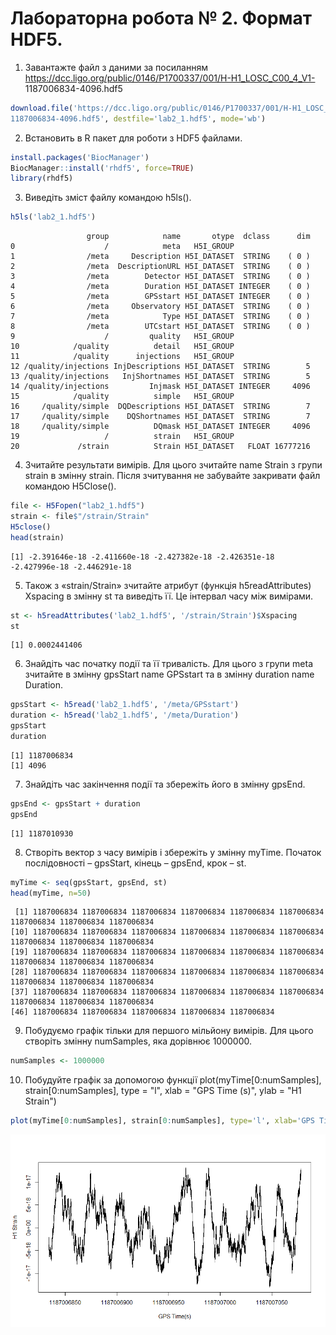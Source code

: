 Лабораторна робота № 2. Формат HDF5.
================

1. Завантажте файл з даними за посиланням
https://dcc.ligo.org/public/0146/P1700337/001/H-H1_LOSC_C00_4_V1-
1187006834-4096.hdf5
```r
download.file('https://dcc.ligo.org/public/0146/P1700337/001/H-H1_LOSC_C00_4_V1-
1187006834-4096.hdf5', destfile='lab2_1.hdf5', mode='wb')
```

2. Встановить в R пакет для роботи з HDF5 файлами.
```r
install.packages('BiocManager')
BiocManager::install('rhdf5', force=TRUE)
library(rhdf5)
```

3. Виведіть зміст файлу командою h5ls().

```r
h5ls('lab2_1.hdf5')
```
```
                 group            name       otype  dclass      dim
0                    /            meta   H5I_GROUP                 
1                /meta     Description H5I_DATASET  STRING    ( 0 )
2                /meta  DescriptionURL H5I_DATASET  STRING    ( 0 )
3                /meta        Detector H5I_DATASET  STRING    ( 0 )
4                /meta        Duration H5I_DATASET INTEGER    ( 0 )
5                /meta        GPSstart H5I_DATASET INTEGER    ( 0 )
6                /meta     Observatory H5I_DATASET  STRING    ( 0 )
7                /meta            Type H5I_DATASET  STRING    ( 0 )
8                /meta        UTCstart H5I_DATASET  STRING    ( 0 )
9                    /         quality   H5I_GROUP                 
10            /quality          detail   H5I_GROUP                 
11            /quality      injections   H5I_GROUP                 
12 /quality/injections InjDescriptions H5I_DATASET  STRING        5
13 /quality/injections   InjShortnames H5I_DATASET  STRING        5
14 /quality/injections         Injmask H5I_DATASET INTEGER     4096
15            /quality          simple   H5I_GROUP                 
16     /quality/simple  DQDescriptions H5I_DATASET  STRING        7
17     /quality/simple    DQShortnames H5I_DATASET  STRING        7
18     /quality/simple          DQmask H5I_DATASET INTEGER     4096
19                   /          strain   H5I_GROUP                 
20             /strain          Strain H5I_DATASET   FLOAT 16777216
```

4. Зчитайте результати вимірів. Для цього зчитайте name Strain з групи strain
в змінну strain. Після зчитування не забувайте закривати файл командою
H5Close().
```r
file <- H5Fopen("lab2_1.hdf5")
strain <- file$"/strain/Strain"
H5close()
head(strain)
```
```
[1] -2.391646e-18 -2.411660e-18 -2.427382e-18 -2.426351e-18 -2.427996e-18 -2.446291e-18
```
5. Також з «strain/Strain» зчитайте атрибут (функція h5readAttributes)
Xspacing в змінну st та виведіть її. Це інтервал часу між вимірами.
```r
st <- h5readAttributes('lab2_1.hdf5', '/strain/Strain')$Xspacing
st
```
```
[1] 0.0002441406
```

6. Знайдіть час початку події та її тривалість. Для цього з групи meta зчитайте
в змінну gpsStart name GPSstart та в змінну duration name Duration.
```r
gpsStart <- h5read('lab2_1.hdf5', '/meta/GPSstart')
duration <- h5read('lab2_1.hdf5', '/meta/Duration')
gpsStart
duration
```
```
[1] 1187006834
[1] 4096
```

7. Знайдіть час закінчення події та збережіть його в змінну gpsEnd.
```r
gpsEnd <- gpsStart + duration
gpsEnd
```
```
[1] 1187010930
```

8. Створіть вектор з часу вимірів і збережіть у змінну myTime. Початок
послідовності – gpsStart, кінець – gpsEnd, крок – st.
```r
myTime <- seq(gpsStart, gpsEnd, st)
head(myTime, n=50)
```
```
 [1] 1187006834 1187006834 1187006834 1187006834 1187006834 1187006834 1187006834 1187006834 1187006834
[10] 1187006834 1187006834 1187006834 1187006834 1187006834 1187006834 1187006834 1187006834 1187006834
[19] 1187006834 1187006834 1187006834 1187006834 1187006834 1187006834 1187006834 1187006834 1187006834
[28] 1187006834 1187006834 1187006834 1187006834 1187006834 1187006834 1187006834 1187006834 1187006834
[37] 1187006834 1187006834 1187006834 1187006834 1187006834 1187006834 1187006834 1187006834 1187006834
[46] 1187006834 1187006834 1187006834 1187006834 1187006834
```

9. Побудуємо графік тільки для першого мільйону вимірів. Для цього створіть
змінну numSamples, яка дорівнює 1000000.
```r
numSamples <- 1000000
```

10. Побудуйте графік за допомогою функції plot(myTime[0:numSamples],
strain[0:numSamples], type = "l", xlab = "GPS Time (s)", ylab = "H1 Strain")
```r
plot(myTime[0:numSamples], strain[0:numSamples], type='l', xlab='GPS Time(s)', ylab='H1 Strain')
```
![](lab2.png)
